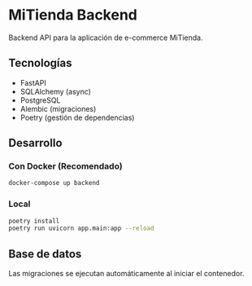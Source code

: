 # MiTienda Backend

Backend API para la aplicación de e-commerce MiTienda.

## Tecnologías

- FastAPI
- SQLAlchemy (async)
- PostgreSQL
- Alembic (migraciones)
- Poetry (gestión de dependencias)

## Desarrollo

### Con Docker (Recomendado)

```bash
docker-compose up backend
```

### Local

```bash
poetry install
poetry run uvicorn app.main:app --reload
```

## Base de datos

Las migraciones se ejecutan automáticamente al iniciar el contenedor.
